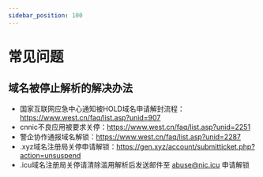 ```yaml
---
sidebar_position: 100
---
```


# 常见问题
## 域名被停止解析的解决办法

- 国家互联网应急中心通知被HOLD域名申请解封流程：https://www.west.cn/faq/list.asp?unid=907
- cnnic不良应用被要求关停：https://www.west.cn/faq/list.asp?unid=2251
- 警企协作通报域名解锁：https://www.west.cn/faq/list.asp?unid=2287
- .xyz域名注册局关停申请解锁：https://gen.xyz/account/submitticket.php?action=unsuspend
- .icu域名注册局关停请清除滥用解析后发送邮件至 abuse@nic.icu 申请解锁
